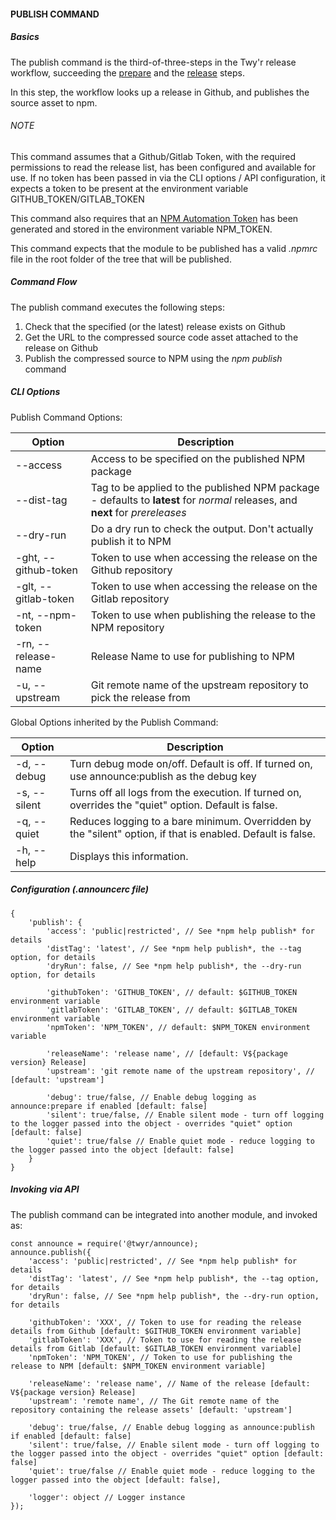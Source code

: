 #### PUBLISH COMMAND

##### Basics
The publish command is the third-of-three-steps in the Twy'r release workflow,
succeeding the [prepare](PREPARE_COMMAND.md) and the [release](RELEASE_COMMAND.md)
steps.

In this step, the workflow looks up a release in Github, and publishes the source asset to npm.

###### NOTE
This command assumes that a Github/Gitlab Token, with the required permissions to read the release list,
has been configured and available for use. If no token has been passed in via the CLI options /
API configuration, it expects a token to be present at the environment variable GITHUB_TOKEN/GITLAB_TOKEN

This command also requires that an [NPM Automation Token](https://docs.npmjs.com/creating-and-viewing-access-tokens)
has been generated and stored in the environment variable NPM_TOKEN.

This command expects that the module to be published has a valid *.npmrc* file in the root
folder of the tree that will be published.

##### Command Flow

The publish command executes the following steps:

1. Check that the specified (or the latest) release exists on Github
1. Get the URL to the compressed source code asset attached to the release on Github
1. Publish the compressed source to NPM using the *npm publish* command

##### CLI Options

Publish Command Options:

| Option | Description |
| --- | --- |
| --access | Access to be specified on the published NPM package |
| --dist-tag | Tag to be applied to the published NPM package - defaults to **latest** for *normal* releases, and **next** for *prereleases* |
| --dry-run | Do a dry run to check the output. Don't actually publish it to NPM |
| -ght, --github-token | Token to use when accessing the release on the Github repository |
| -glt, --gitlab-token | Token to use when accessing the release on the Gitlab repository |
| -nt, --npm-token | Token to use when publishing the release to the NPM repository |
| -rn, --release-name | Release Name to use for publishing to NPM |
| -u, --upstream | Git remote name of the upstream repository to pick the release from |

Global Options inherited by the Publish Command:

| Option | Description |
| --- | --- |
| -d, --debug | Turn debug mode on/off. Default is off. If turned on, use announce:publish as the debug key |
| -s, --silent | Turns off all logs from the execution. If turned on, overrides the "quiet" option. Default is false. |
| -q, --quiet | Reduces logging to a bare minimum. Overridden by the "silent" option, if that is enabled. Default is false. |
| -h, --help | Displays this information. |

##### Configuration (.announcerc file)

```
{
    'publish': {
        'access': 'public|restricted', // See *npm help publish* for details
        'distTag': 'latest', // See *npm help publish*, the --tag option, for details
        'dryRun': false, // See *npm help publish*, the --dry-run option, for details

        'githubToken': 'GITHUB_TOKEN', // default: $GITHUB_TOKEN environment variable
        'gitlabToken': 'GITLAB_TOKEN', // default: $GITLAB_TOKEN environment variable
        'npmToken': 'NPM_TOKEN', // default: $NPM_TOKEN environment variable

        'releaseName': 'release name', // [default: V${package version} Release]
        'upstream': 'git remote name of the upstream repository', // [default: 'upstream']

        'debug': true/false, // Enable debug logging as announce:prepare if enabled [default: false]
        'silent': true/false, // Enable silent mode - turn off logging to the logger passed into the object - overrides "quiet" option [default: false]
        'quiet': true/false // Enable quiet mode - reduce logging to the logger passed into the object [default: false]
    }
}
```

##### Invoking via API

The publish command can be integrated into another module, and invoked as:

```
const announce = require('@twyr/announce);
announce.publish({
    'access': 'public|restricted', // See *npm help publish* for details
    'distTag': 'latest', // See *npm help publish*, the --tag option, for details
    'dryRun': false, // See *npm help publish*, the --dry-run option, for details

    'githubToken': 'XXX', // Token to use for reading the release details from Github [default: $GITHUB_TOKEN environment variable]
    'gitlabToken': 'XXX', // Token to use for reading the release details from Gitlab [default: $GITLAB_TOKEN environment variable]
    'npmToken': 'NPM_TOKEN', // Token to use for publishing the release to NPM [default: $NPM_TOKEN environment variable]

    'releaseName': 'release name', // Name of the release [default: V${package version} Release]
    'upstream': 'remote name', // The Git remote name of the repository containing the release assets' [default: 'upstream']

    'debug': true/false, // Enable debug logging as announce:publish if enabled [default: false]
    'silent': true/false, // Enable silent mode - turn off logging to the logger passed into the object - overrides "quiet" option [default: false]
    'quiet': true/false // Enable quiet mode - reduce logging to the logger passed into the object [default: false],

    'logger': object // Logger instance
});
```
